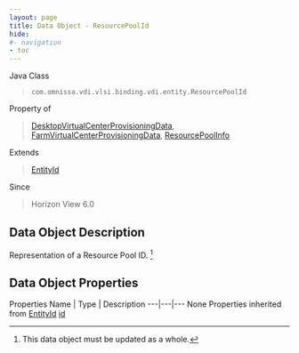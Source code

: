 ```yaml
---
layout: page
title: Data Object - ResourcePoolId
hide:
#- navigation
- toc
---
```








Java Class
> `com.omnissa.vdi.vlsi.binding.vdi.entity.ResourcePoolId`

Property of
> [DesktopVirtualCenterProvisioningData](vdi.resources.Desktop.VirtualCenterProvisioningData.md#field_detail), [FarmVirtualCenterProvisioningData](vdi.resources.Farm.VirtualCenterProvisioningData.md#field_detail), [ResourcePoolInfo](vdi.utils.virtualcenter.ResourcePool.ResourcePoolInfo.md#field_detail)

Extends
> [EntityId](vdi.EntityId.md)

Since
> Horizon View 6.0


## Data Object Description

Representation of a Resource Pool ID.
 [^167]



## Data Object Properties
Properties
Name |  Type |  Description
---|---|---
None
Properties inherited from [EntityId](vdi.EntityId.md)
[id](vdi.EntityId.md#id)


 


[^167]: This data object must be updated as a whole.